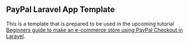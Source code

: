 <h2>PayPal Laravel App Template</h2>
This is a template that is prepared to be used in the upcoming tutorial <a href="">Beginners guide to make an e-commerce store using PayPal Checkout in Laravel</a>.
